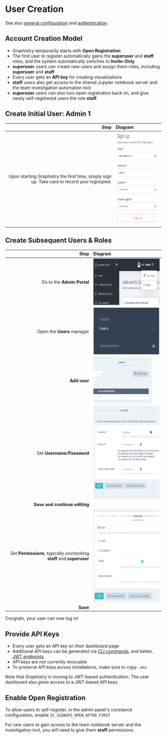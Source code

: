 # User Creation

See also [general configuration](configure.md) and [authentication](authentication.md)

## Account Creation Model

* Graphistry temporarily starts with **Open Registration**
* The first user to register automatically gains the **superuser** and **staff** roles, and the system automatically switches to **Invite-Only**
* **superuser** users can create new users and assign them roles, including **superuser** and **staff**
* Every user gets an **API key** for creating visualizations
* **staff** users also get access to the shared Jupyter notebook server and the team investigation automation tool
* **superuser** users can also turn open registration back on, and give newly self-registered users the role **staff**


## Create Initial User: Admin 1

| Step | Diagram |
| ---: | :------ |
| Upon starting Graphistry the first time, simply sign up. Take care to record your login/pwd. | <img src="img/signup.png" height="300"> |


## Create Subsequent Users & Roles

| Step | Diagram |
| ---: | :----- |
| Go to the **Admin Portal**    | <img src="img/admin.png" height="150">     |
| Open the **Users** manager    | <img src="img/cfg_users.png" height="150"> |
| **Add user**                  | <img src="img/add_user.png" height="150">  |
| Set **Username**/**Password** | <img src="img/set_creds.png" height="300"> |
| **Save and continue editing** |                                            |
| Set **Permissions**, typically unchecking **staff** and **superuser** | <img src="img/set_roles.png" height="300"> |
| **Save**                      |                                            |

Congrats, your user can now log in!

## Provide API Keys

* Every user gets an API key on their dashboard page
* Additional API keys can be generated via [CLI commands](../README.md), and better, [JWT endpoints](https://hub.graphistry.com/docs/api/1/rest/auth/#auth2)
* API keys are not currently revocable
* To preserve API keys across installations, make sure to copy `.env`

Note that Graphistry is moving to JWT-based authentication. The user dashboard also gives access to a JWT-based API keys.

## Enable Open Registration

To allow users to self-register, in the admin panel's constance configuration, enable `IS_SIGNUPS_OPEN_AFTER_FIRST`

For new users to gain access to the team notebook server and the investigation tool, you will need to give them **staff** permissions.



